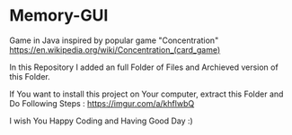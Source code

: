 # Memory-GUI
Game in Java inspired by popular game "Concentration" https://en.wikipedia.org/wiki/Concentration_(card_game) 

In this Repository I added an full Folder of Files and Archieved version of this Folder.

If You want to install this project on Your computer, extract this Folder and Do Following Steps :
https://imgur.com/a/khflwbQ


I wish You Happy Coding and Having Good Day :) 
